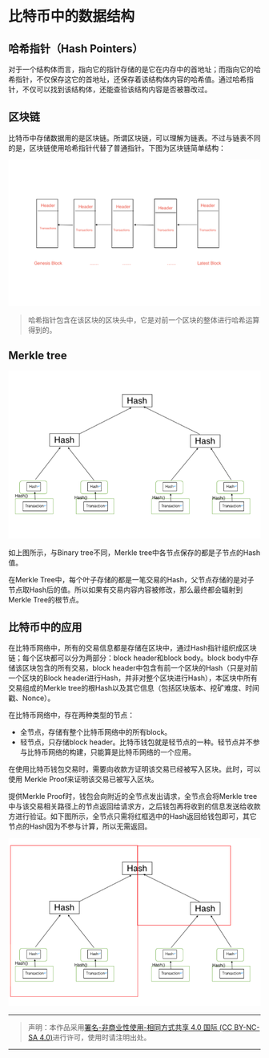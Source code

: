 # 比特币中的数据结构  

## 哈希指针（Hash Pointers）  

对于一个结构体而言，指向它的指针存储的是它在内存中的首地址；而指向它的哈希指针，不仅保存这它的首地址，还保存着该结构体内容的哈希值。通过哈希指针，不仅可以找到该结构体，还能查验该结构内容是否被篡改过。  

## 区块链  

比特币中存储数据用的是区块链。所谓区块链，可以理解为链表。不过与链表不同的是，区块链使用哈希指针代替了普通指针。下图为区块链简单结构：  

![block](../../images/btc/blockstructure.png)  

> 哈希指针包含在该区块的区块头中，它是对前一个区块的整体进行哈希运算得到的。  

## Merkle tree  

![MerkleTree](../../images/btc/MerkleTree.png)  

如上图所示，与Binary tree不同，Merkle tree中各节点保存的都是子节点的Hash值。  

在Merkle Tree中，每个叶子存储的都是一笔交易的Hash，父节点存储的是对子节点取Hash后的值。所以如果有交易内容内容被修改，那么最终都会辐射到Merkle Tree的根节点。

## 比特币中的应用  

在比特币网络中，所有的交易信息都是存储在区块中，通过Hash指针组织成区块链；每个区块都可以分为两部分：block header和block body。block body中存储该区块包含的所有交易，block header中包含有前一个区块的Hash（只是对前一个区块的Block header进行Hash，并非对整个区块进行Hash），本区块中所有交易组成的Merkle tree的根Hash以及其它信息（包括区块版本、挖矿难度、时间戳、Nonce）。  

在比特币网络中，存在两种类型的节点：  

- 全节点，存储有整个比特币网络中的所有block。
- 轻节点，只存储block header。比特币钱包就是轻节点的一种。轻节点并不参与比特币网络的构建，只能算是比特币网络的一个应用。  

在使用比特币钱包交易时，需要向收款方证明该交易已经被写入区块。此时，可以使用 Merkle Proof来证明该交易已被写入区块。  

提供Merkle Proof时，钱包会向附近的全节点发出请求，全节点会将Merkle tree中与该交易相关路径上的节点返回给请求方，之后钱包再将收到的信息发送给收款方进行验证。如下图所示，全节点只需将红框选中的Hash返回给钱包即可，其它节点的Hash因为不参与计算，所以无需返回。  

![MerkleProof](../../images/btc/MerkleProof.png)  

---

> 声明：本作品采用[署名-非商业性使用-相同方式共享 4.0 国际 (CC BY-NC-SA 4.0)](https://creativecommons.org/licenses/by-nc-sa/4.0/deed.zh)进行许可，使用时请注明出处。  

---